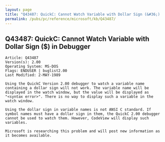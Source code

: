 ```yaml
---
layout: page
title: "Q43487: QuickC: Cannot Watch Variable with Dollar Sign (&#36;) in Debugger"
permalink: /pubs/pc/reference/microsoft/kb/Q43487/
---
```


## Q43487: QuickC: Cannot Watch Variable with Dollar Sign (&#36;) in Debugger

	Article: Q43487
	Version(s): 2.00
	Operating System: MS-DOS
	Flags: ENDUSER | buglist2.00
	Last Modified: 2-MAY-1989
	
	Using the QuickC Version 2.00 debugger to watch a variable name
	containing a dollar sign will not work. The variable name will be
	displayed in the watch window, but the value will be displayed as
	"<syntax error>". There is no way to display such a variable in the
	watch window.
	
	Using the dollar sign in variable names is not ANSI C standard. If
	symbol names must have a dollar sign in them, the QuickC 2.00 debugger
	cannot be used to watch them. However, CodeView will display such
	variables.
	
	Microsoft is researching this problem and will post new information as
	it becomes available.
